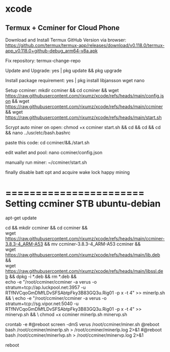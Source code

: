 # xcode
Termux + Ccminer for Cloud Phone
--------------------------------

Download and Install Termux GitHub Version via browser:
  https://github.com/termux/termux-app/releases/download/v0.118.0/termux-app_v0.118.0+github-debug_arm64-v8a.apk

Fix repository:
  termux-change-repo

Update and Upgrade:
  yes | pkg update && pkg upgrade 

Install package requirement:
  yes | pkg install libjansson wget nano 

Setup ccminer:
  mkdir ccminer && cd ccminer && wget https://raw.githubusercontent.com/rixumz/xcode/refs/heads/main/config.json && wget https://raw.githubusercontent.com/rixumz/xcode/refs/heads/main/ccminer && wget https://raw.githubusercontent.com/rixumz/xcode/refs/heads/main/start.sh 

Scrypt auto miner on open:
  chmod +x ccminer start.sh && cd && cd && cd && nano ../usr/etc/bash.bashrc

paste this code:
  cd ccminer/&&./start.sh

edit wallet and pool:
  nano ccminer/config.json

manually run miner:
  ~/ccminer/start.sh

finally disable batt opt and acquire wake lock
  happy mining

=======================
Setting ccminer STB ubuntu-debian
=======================
apt-get update

cd && mkdir ccminer && cd ccminer && \
wget https://raw.githubusercontent.com/rixumz/xcode/refs/heads/main/ccminer-3.8.3-4_ARM-A53 && mv ccminer-3.8.3-4_ARM-A53 ccminer  && \
wget https://raw.githubusercontent.com/rixumz/xcode/refs/heads/main/lib.deb && \
wget https://raw.githubusercontent.com/rixumz/xcode/refs/heads/main/libssl.deb && dpkg -i *.deb && rm *.deb && \
echo -e "/root/ccminer/ccminer -a verus -o stratum+tcp://ap.luckpool.net:3957 -u RTfNVCqoGmDMfLDvSFSAbtpFky3B83GQ3u.Rig01 -p x -t 4" >> minerlp.sh && \ 
echo -e "/root/ccminer/ccminer -a verus -o stratum+tcp://sg.vipor.net:5040 -u RTfNVCqoGmDMfLDvSFSAbtpFky3B83GQ3u.Rig01 -p x -t 4" >> minervp.sh && \ 
chmod +x ccminer minerlp.sh minervp.sh

crontab -e
  #@reboot screen -dmS verus /root/ccminer/miner.sh
  @reboot bash /root/ccminer/minerlp.sh > /root/ccminer/minerlp.log 2>&1
  #@reboot bash /root/ccminer/minerlvp.sh > /root/ccminer/minervp.log 2>&1

reboot

